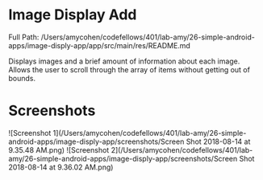 # Image Display Add
Full Path: /Users/amycohen/codefellows/401/lab-amy/26-simple-android-apps/image-disply-app/app/src/main/res/README.md

Displays images and a brief amount of information about each image. Allows the user to scroll through the array of items without getting out of bounds.

# Screenshots
![Screenshot 1](/Users/amycohen/codefellows/401/lab-amy/26-simple-android-apps/image-disply-app/screenshots/Screen Shot 2018-08-14 at 9.35.48 AM.png)
![Screenshot 2](/Users/amycohen/codefellows/401/lab-amy/26-simple-android-apps/image-disply-app/screenshots/Screen Shot 2018-08-14 at 9.36.02 AM.png)